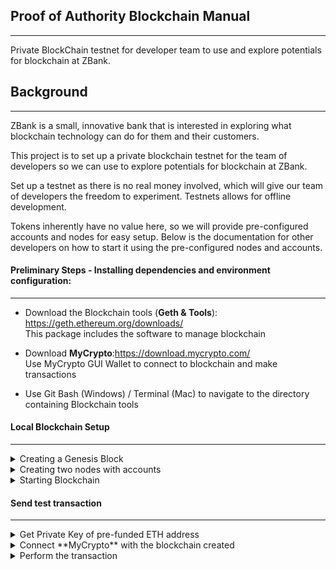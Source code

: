 ## Proof of Authority Blockchain Manual
---
Private BlockChain testnet for developer team to use and explore potentials for blockchain at ZBank.


## Background
---
ZBank is a small, innovative bank that is interested in exploring what blockchain technology can do for them and their customers.

This project is to set up a private blockchain testnet for the team of developers so we can use to explore potentials for blockchain at ZBank.

Set up a testnet as there is no real money involved, which will give our team of developers the freedom to experiment. Testnets allows for offline development.

Tokens inherently have no value here, so we will provide pre-configured accounts and nodes for easy setup. Below is the documentation for other developers on how to start it using the pre-configured nodes and accounts.

#### Preliminary Steps - Installing dependencies and environment configuration:
---

* Download the Blockchain tools (**Geth & Tools**): https://geth.ethereum.org/downloads/
<br> This package includes the software to manage blockchain </br>

* Download **MyCrypto**:https://download.mycrypto.com/
<br> Use MyCrypto GUI Wallet to connect to blockchain and make transactions </br> 

* Use Git Bash (Windows) / Terminal (Mac) to navigate to the directory containing Blockchain tools

#### Local Blockchain Setup 
---

<details>

<summary>Creating a Genesis Block</summary>
    
* Create local network and Genesis Block using `puppeth`

 ![puppeth_config](Images/puppeth_config.png)

* New Genesis configuration export json files into specific folder

</details>

<details>
<summary>Creating two nodes with accounts</summary>
    
* Create the node's data directory using the `geth` command 

    ```bash
      ./geth account new --datadir node1
    ```

* Keep track of the node's addresses. Below command is used to fetch the address later by printing the keystore file in the node's folder:
    
    ```bash
      cat node1/keystore/UTC--2019-10-08T20-14-04.346928000Z--959a2bd5da6097bab0c2d98e14ebfa65bed06b1b
    ```
  
* Initialize the nodes to use the genesis (mtestnet) block
    
    ```bash
      ./geth init mtestnet.json --datadir node1
    ```
    
 ![Initialize_nodes](Images/Initialize_nodes.png)

</details>

<details>
    <summary> Starting Blockchain </summary>
    
* Launch the first node into mining mode with the following command:

    ```bash
     ./geth --datadir node1 --mine --minerthreads 1
    ```

>Flag explanation:   
**—networkid**: identifies the appropriate network provided a network id.  
**—unlock**: unlocks the account provided an address.  
**—rpc**: exposes a port on the node allowing commucation with the outside world.  
**—mine**: tells node to mine new blocks.  
**—minerthreads**: tells get how many CPU “workers” to use.  
**—password**: finds password in provided text file to allow unlock.
     
* launch the second node and configure it to let us talk to the chain via RPC.

* Scroll up in the terminal window where `node1` is running, and copy the entire `enode://` address (including the last `@address:port` segment) of the first node located in the `Started P2P Networking` line:

![encode](Images/encode.png)

* Address is required by the second node in order to get location of first node

* In another terminal window, launch the second node, enable RPC, change the sync port, and pass the `enode://` address of the first node in quotes by running the following command
    
    ```bash
      ./geth --datadir node2 --port 30304 --rpc --bootnodes "enode://<replace with node1 enode address>" --ipcdisable
    ```
* Output of the second node should show the information about `Importing block segments` and synchronization

>Flag explanation:   
**—port**: sets the peer port.  
**—bootnodes**: tells geth explicitly which node to connect to provided an enode address.

</details>
    
#### Send test transaction
---

<details>
    <summary>Get Private Key of pre-funded ETH address</summary>
    
* Open up MyCrypto to get the private key of the pre-funded ETH address. Be sure the `Kovan` network is selected.

 ![Verify Kovan network](Images/verify-kovan.gif)

* Unlock your wallet using your mnemonic phrase and choose the address you want to inspect.

* Select the ETH address you use to pre-fund your chain, and in the "Select" dropdown list, choose "Wallet Info.

* Click on the eye icon next to the "Private Key" field, and copy and paste the private key of the wallet.
 ![Get private key](Images/get-private-key.gif)

    </details>
    
<details>
    <summary>Connect **MyCrypto** with the blockchain created</summary>
    
* Open up MyCrypto, then click `Change Network` at the bottom left
    
* Click "Add Custom Node", then add the custom network information set in the genesis.

* Make sure that to scroll down to choose `Custom` in the "Network" column to reveal more options like `Chain ID`:
 
![custom_node](Images/custom_node.png)

* The URL is pointing to the default RPC port on the local machine. Use `http://127.0.0.1:8545`

* Once network is saved, double-check to see if the custom network is selected and connected.
    
![eth_network_connection](Images/eth_network_connection.png)
    
</details>
    
<details>
    <summary>Perform the transaction</summary>
    
* Copy the pre-fund address into the "To Address" field, then fill in an arbitrary amount of ETH
    
* Confirm the transaction by clicking "Send Transaction", and the "Send" button in the pop-up window.

* Click the `Check TX Status` when the green message pops up, confirm the logout

* The transaction go from `Pending` to `Successful` in around the same block time set in the genesis.

* Click the `Check TX Status` button to update the status.

 ![tx_status](Images/tx_status.png)
    
</details>


  
    

    

    


    
